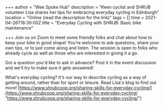 +++
author = "Wee Spoke Hub"
description = "Keen cyclist and SHRUB volunteer Lisa shares her tips for embracing everyday cycling in Edinburgh"
location = "Online (read the description for the link)"
tags = []
time = 2021-04-26T16:30:00Z
title = "Everyday Cycling with SHRUB: Basic bike maintenance"

+++
Join us on Zoom to meet some friendly folks and chat about how to keep your bike in good shape! You're welcome to ask questions, share your own tips, or to just come along and listen. The session is open to folks who already cycle as well as those who are interested in giving it a go. 

Got a question you'd like to ask in advance? Post it in the event discussion and we'll try to make sure it gets answered!

What's everyday cycling? It's our way to describe cycling as a way of getting around, rather than for sport or leisure. Read Lisa's blog to find out more! [https://www.shrubcoop.org/sharing-skills-for-everyday-cycling/](https://www.shrubcoop.org/sharing-skills-for-everyday-cycling/ "https://www.shrubcoop.org/sharing-skills-for-everyday-cycling/")